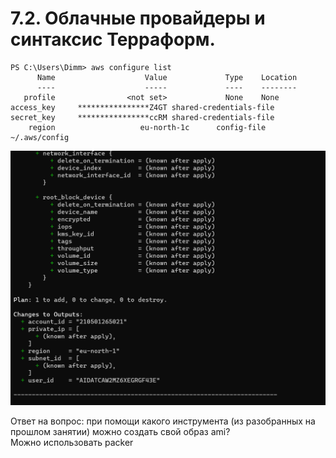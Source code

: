 # 7.2. Облачные провайдеры и синтаксис Терраформ.


```
PS C:\Users\Dimm> aws configure list
      Name                    Value             Type    Location
      ----                    -----             ----    --------
   profile                <not set>             None    None
access_key     ****************Z4GT shared-credentials-file
secret_key     ****************ccRM shared-credentials-file
    region                   eu-north-1c      config-file    ~/.aws/config

```

![План создания инстанса](https://github.com/Dmitriy-rzn/Homework/blob/main/7.2/plan.PNG)


Ответ на вопрос: при помощи какого инструмента (из разобранных на прошлом занятии) можно создать свой образ ami?  
Можно использовать packer





